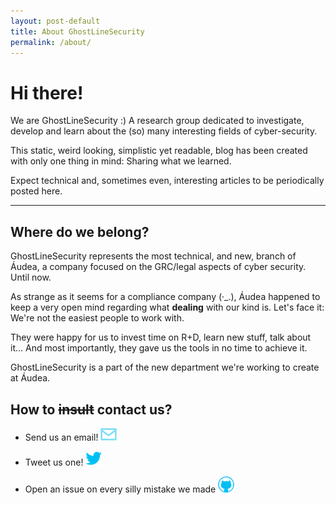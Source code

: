 ```yaml
---
layout: post-default
title: About GhostLineSecurity
permalink: /about/
---
```


# Hi there!

We are GhostLineSecurity :)
A research group dedicated to investigate, develop and learn about the (so) many interesting fields of cyber-security. 

This static, weird looking, simplistic yet readable, blog has been created with only one thing in mind: Sharing what we learned.

Expect technical and, sometimes even, interesting articles to be periodically posted here.

---

## Where do we belong?

GhostLineSecurity represents the most technical, and new, branch of Áudea, a company focused on the GRC/legal aspects of cyber security. Until now.

As strange as it seems for a compliance company (·_.), Áudea happened to keep a very open mind regarding what __dealing__ with our kind is. Let's face it: We're not the easiest people to work with.

They were happy for us to invest time on R+D, learn new stuff, talk about it... And most importantly, they gave us the tools in no time to achieve it.

GhostLineSecurity is a part of the new department we're working to create at Áudea. 


## How to ~~insult~~ contact us?

- Send us an email! [![eMail](/assets/img/mail.png)](mailto:contact@ghostlinesecurity.com)

- Tweet us one! [![@GhostLineS3c](/assets/img/twitter.png)](https://twitter.com/GhostLineS3c)

- Open an issue on every silly mistake we made [![@GhostLineSecurity](/assets/img/github.png)](https://github.com/GhostLineSecurity)


